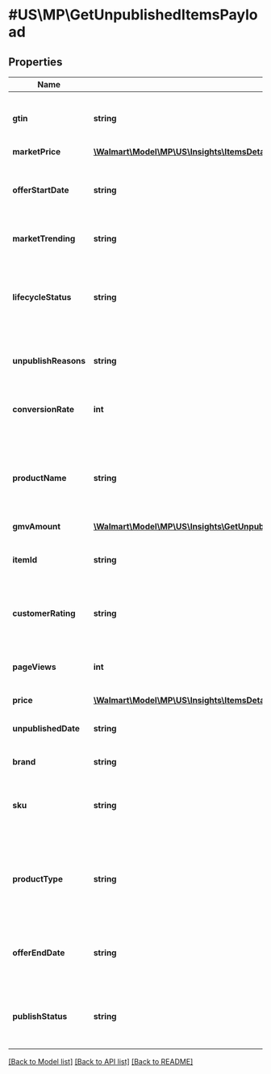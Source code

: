 # #US\MP\GetUnpublishedItemsPayload

## Properties

Name | Type | Description | Notes
------------ | ------------- | ------------- | -------------
**gtin** | **string** | The GTIN-compatible Product ID (i.e. UPC or EAN) | [optional]
**marketPrice** | [**\Walmart\Model\MP\US\Insights\ItemsDetailsForListing200ResponsePayloadInnerScoreDetailsOfferPrice**](ItemsDetailsForListing200ResponsePayloadInnerScoreDetailsOfferPrice.md) |  | [optional]
**offerStartDate** | **string** | The Date when item becomes available to sell in Walmart | [optional]
**marketTrending** | **string** | If item is trending in walmart | [optional]
**lifecycleStatus** | **string** | The lifecycle status of an item describes where the item listing is in the overall lifecycle | [optional]
**unpublishReasons** | **string** | It outlines the reason for an item when unpublished | [optional]
**conversionRate** | **int** | Percentage of number of items that are converted into sales | [optional]
**productName** | **string** | A seller-specified, alphanumeric string uniquely identifying the product name | [optional]
**gmvAmount** | [**\Walmart\Model\MP\US\Insights\GetUnpublishedItems200ResponsePayloadInnerGmvAmount**](GetUnpublishedItems200ResponsePayloadInnerGmvAmount.md) |  | [optional]
**itemId** | **string** | Specifies the item identifier generated by Walmart | [optional]
**customerRating** | **string** | An average rating number for the item from customers | [optional]
**pageViews** | **int** | number of times this item is viewed by customers | [optional]
**price** | [**\Walmart\Model\MP\US\Insights\ItemsDetailsForListing200ResponsePayloadInnerScoreDetailsOfferPrice**](ItemsDetailsForListing200ResponsePayloadInnerScoreDetailsOfferPrice.md) |  | [optional]
**unpublishedDate** | **string** | The Date item becomes to Unpublished | [optional]
**brand** | **string** | Specifies the item brand | [optional]
**sku** | **string** | String of letters and/or numbers a partner uses to identify the item | [optional]
**productType** | **string** | A seller-specified, alphanumeric string uniquely identifying the Product Type | [optional]
**offerEndDate** | **string** | The Date when item becomes unavailable to sell in Walmart | [optional]
**publishStatus** | **string** | The status of an item when the item is in the submission process | [optional]


[[Back to Model list]](../) [[Back to API list]](../../Api/US/MP) [[Back to README]](../../README.md)
